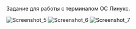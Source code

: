 Задание для работы с терминалом ОС Линукс.

 


![Screenshot_5](https://github.com/user-attachments/assets/f9eb4fd4-222b-4302-a41a-532dd224cff4)
![Screenshot_6](https://github.com/user-attachments/assets/38127866-62ee-4a98-af2d-d6a23030a039)
![Screenshot_7](https://github.com/user-attachments/assets/f3faac66-7e91-4236-b508-4b43081fc7be)
